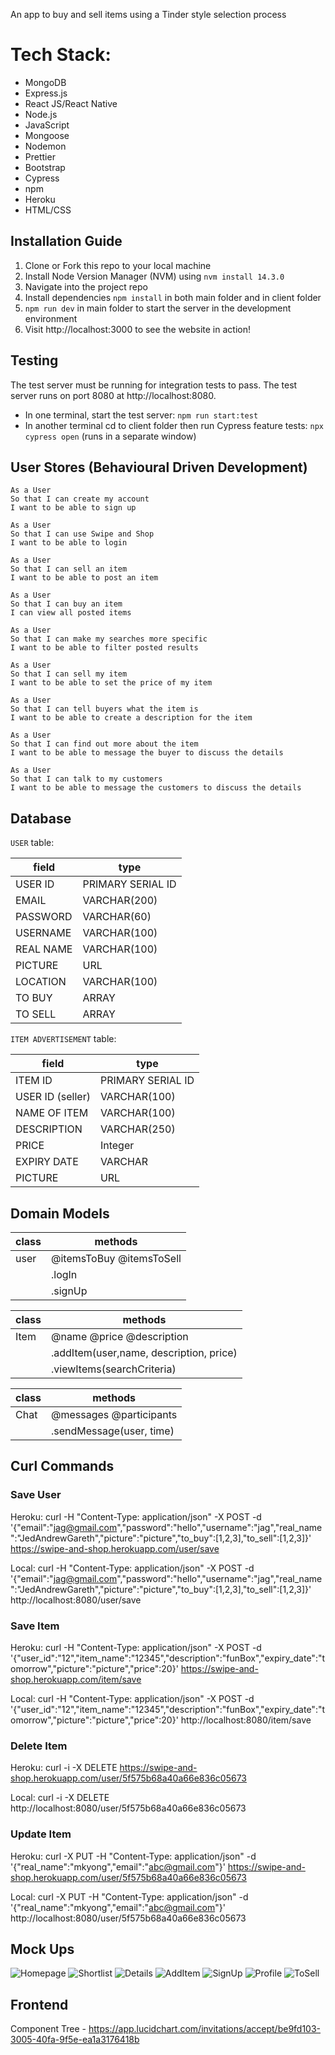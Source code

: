 <div align="center"><imb src="https://raw.githubusercontent.com/GarethWoodman/swipe_and_shop/master/client/src/images/swipe_and_shop_logo.png"/></div>

An app to buy and sell items using a Tinder style selection process

# Tech Stack:

- MongoDB
- Express.js
- React JS/React Native
- Node.js
- JavaScript
- Mongoose
- Nodemon
- Prettier
- Bootstrap
- Cypress
- npm
- Heroku
- HTML/CSS

## Installation Guide
1. Clone or Fork this repo to your local machine
2. Install Node Version Manager (NVM) using ```nvm install 14.3.0 ```
3. Navigate into the project repo
4. Install dependencies ```npm install``` in both main folder and in client folder
5. ```npm run dev``` in main folder to start the server in the development environment
6. Visit http://localhost:3000 to see the website in action!

## Testing
The test server must be running for integration tests to pass. The test server runs on port 8080 at http://localhost:8080. 

* In one terminal, start the test server: `npm run start:test` 
* In another terminal cd to client folder then run Cypress feature tests: `npx cypress open` (runs in a separate window)

## User Stores (Behavioural Driven Development)

```
As a User
So that I can create my account
I want to be able to sign up
```

```
As a User
So that I can use Swipe and Shop
I want to be able to login
```

```
As a User
So that I can sell an item
I want to be able to post an item
```

```
As a User
So that I can buy an item
I can view all posted items
```

```
As a User
So that I can make my searches more specific
I want to be able to filter posted results
```

```
As a User
So that I can sell my item
I want to be able to set the price of my item
```

```
As a User
So that I can tell buyers what the item is
I want to be able to create a description for the item
```

```
As a User
So that I can find out more about the item
I want to be able to message the buyer to discuss the details
```

```
As a User
So that I can talk to my customers
I want to be able to message the customers to discuss the details
```

## Database

`USER` table:

| field     | type              |
| --------- | ----------------- |
| USER ID   | PRIMARY SERIAL ID |
| EMAIL     | VARCHAR(200)      |
| PASSWORD  | VARCHAR(60)       |
| USERNAME  | VARCHAR(100)      |
| REAL NAME | VARCHAR(100)      |
| PICTURE   | URL               |
| LOCATION  | VARCHAR(100)      |
| TO BUY    | ARRAY             |
| TO SELL   | ARRAY             |

`ITEM ADVERTISEMENT` table:

| field            | type                       |
| ---------------- | -------------------------- |
| ITEM ID          | PRIMARY SERIAL ID          |
| USER ID (seller) | VARCHAR(100)               |
| NAME OF ITEM     | VARCHAR(100)               |
| DESCRIPTION      | VARCHAR(250)               |
| PRICE            | Integer                    |
| EXPIRY DATE      | VARCHAR                    |
| PICTURE          | URL                        |

## Domain Models

| class | methods                  |
| ----- | ------------------------ |
| user  | @itemsToBuy @itemsToSell |
|       | .logIn                   |
|       | .signUp                  |

| class | methods                                 |
| ----- | --------------------------------------- |
| Item  | @name @price @description               |
|       | .addItem(user,name, description, price) |
|       | .viewItems(searchCriteria)              |

| class | methods                  |
| ----- | ------------------------ |
| Chat  | @messages @participants  |
|       | .sendMessage(user, time) |

## Curl Commands

### Save User

Heroku: 
curl -H "Content-Type: application/json" -X POST -d '{"email":"jag@gmail.com","password":"hello","username":"jag","real_name":"JedAndrewGareth","picture":"picture","to_buy":[1,2,3],"to_sell":[1,2,3]}' https://swipe-and-shop.herokuapp.com/user/save

Local:
curl -H "Content-Type: application/json" -X POST -d '{"email":"jag@gmail.com","password":"hello","username":"jag","real_name":"JedAndrewGareth","picture":"picture","to_buy":[1,2,3],"to_sell":[1,2,3]}' http://localhost:8080/user/save


### Save Item

Heroku:
curl -H "Content-Type: application/json" -X POST -d '{"user_id":"12","item_name":"12345","description":"funBox","expiry_date":"tomorrow","picture":"picture","price":20}' https://swipe-and-shop.herokuapp.com/item/save

Local: 
curl -H "Content-Type: application/json" -X POST -d '{"user_id":"12","item_name":"12345","description":"funBox","expiry_date":"tomorrow","picture":"picture","price":20}' http://localhost:8080/item/save

### Delete Item
Heroku:
curl -i -X DELETE https://swipe-and-shop.herokuapp.com/user/5f575b68a40a66e836c05673

Local:
curl -i -X DELETE http://localhost:8080/user/5f575b68a40a66e836c05673

### Update Item

Heroku:
curl -X PUT -H "Content-Type: application/json" -d '{"real_name":"mkyong","email":"abc@gmail.com"}' https://swipe-and-shop.herokuapp.com/user/5f575b68a40a66e836c05673

Local:
curl -X PUT -H "Content-Type: application/json" -d '{"real_name":"mkyong","email":"abc@gmail.com"}' http://localhost:8080/user/5f575b68a40a66e836c05673

## Mock Ups

![Homepage](images/SAS-Mockup-Home.png)
![Shortlist](images/SAS-Mockup-Shortlist.png)
![Details](images/SAS-Mockup-Details.png)
![AddItem](images/SAS-Mockup-AddItem.png)
![SignUp](images/SAS-Mockup-SignUp.png)
![Profile](images/SAS-Mockup-Profile.png)
![ToSell](images/SAS-Mockup-ToSell.png)

## Frontend

Component Tree - https://app.lucidchart.com/invitations/accept/be9fd103-3005-40fa-9f5e-ea1a3176418b

